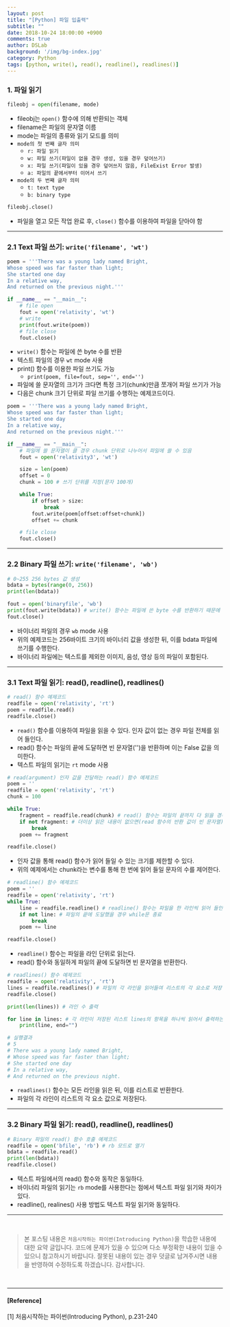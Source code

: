 ```yaml
---
layout: post
title: "[Python] 파일 입출력"
subtitle: ""
date: 2018-10-24 18:00:00 +0900
comments: true
author: DSLab
background: '/img/bg-index.jpg'
category: Python
tags: [python, write(), read(), readline(), readlines()]
---
```


### 1. 파일 읽기  

```python
fileobj = open(filename, mode)
```
  - fileobj는 `open()` 함수에 의해 반환되는 객체
  - filename은 파일의 문자열 이름
  - mode는 파일의 종류와 읽기 모드를 의미
  - `mode의 첫 번째 글자 의미`
    - `r: 파일 읽기`
    - `w: 파일 쓰기(파일이 없을 경우 생성, 있을 경우 덮어쓰기)`
    - `x: 파일 쓰기(파일이 있을 경우 덮어쓰지 않음, FileExist Error 발생)`
    - `a: 파일의 끝에서부터 이어서 쓰기`
  - `mode의 두 번째 글자 의미`
    - `t: text type`
    - `b: binary type`

```python
fileobj.close()
```
  - 파일을 열고 모든 작업 완료 후, `close()` 함수를 이용하여 파일을 닫아야 함

---
### 2.1 Text 파일 쓰기: `write('filename', 'wt')`

```python
poem = '''There was a young lady named Bright,
Whose speed was far faster than light;
She started one day
In a relative way,
And returned on the previous night.'''

if __name__ == "__main__":
    # file open
    fout = open('relativity', 'wt')
    # write
    print(fout.write(poem))
    # file close
    fout.close()
```

  - `write()` 함수는 파일에 쓴 byte 수를 반환
  - 텍스트 파일의 경우 `wt` mode 사용
  - print() 함수를 이용한 파일 쓰기도 가능
    - `print(poem, file=fout, sep='', end='')`
  - 파일에 쓸 문자열의 크기가 크다면 특정 크기(chunk)만큼 쪼개어 파일 쓰기가 가능
  - 다음은 chunk 크기 단위로 파일 쓰기를 수행하는 예제코드이다.

```python
poem = '''There was a young lady named Bright,
Whose speed was far faster than light;
She started one day
In a relative way,
And returned on the previous night.'''

if __name__ == "__main__":
    # 파일에 쓸 문자열이 클 경우 chunk 단위로 나누어서 파일에 쓸 수 있음
    fout = open('relativity3', 'wt')

    size = len(poem)
    offset = 0
    chunk = 100 # 쓰기 단위를 지정(문자 100개)

    while True:
        if offset > size:
            break
        fout.write(poem[offset:offset+chunk])
        offset += chunk

    # file close
    fout.close()
```

---
### 2.2 Binary 파일 쓰기: `write('filename', 'wb')`

```python
# 0~255 256 bytes 값 생성
bdata = bytes(range(0, 256))
print(len(bdata))

fout = open('binaryfile', 'wb')
print(fout.write(bdata)) # write() 함수는 파일에 쓴 byte 수를 반환하기 때문에 bdata의 값을 정상적으로 쓴 경우 256이 출력된다.
fout.close()
```

  - 바이너리 파일의 경우 `wb` mode 사용
  - 위의 예제코드는 256바이트 크기의 바이너리 값을 생성한 뒤, 이를 bdata 파일에 쓰기를 수행한다.
  - 바이너리 파일에는 텍스트를 제외한 이미지, 음성, 영상 등의 파일이 포함된다.

---
### 3.1 Text 파일 읽기: read(), readline(), readlines()

```python
# read() 함수 예제코드
readfile = open('relativity', 'rt')
poem = readfile.read()
readfile.close()

```

  - `read()` 함수를 이용하여 파일을 읽을 수 있다. 인자 값이 없는 경우 파일 전체를 읽어 들인다.
  - read() 함수는 파일의 끝에 도달하면 빈 문자열('')을 반환하며 이는 False 값을 의미한다.
  - 텍스트 파일의 읽기는 `rt` mode 사용

```python
# read(argument) 인자 값을 전달하는 read() 함수 예제코드
poem = ''
readfile = open('relativity', 'rt')
chunk = 100

while True:
    fragment = readfile.read(chunk) # read() 함수는 파일의 끝까지 다 읽을 경우 '' 빈 문자열을 반환
    if not fragment: # 더이상 읽은 내용이 없으면(read 함수의 반환 값이 빈 문자열) break --> 빈 문자열은 False
        break
    poem += fragment

readfile.close()

```

  - 인자 값을 통해 read() 함수가 읽어 들일 수 있는 크기를 제한할 수 있다.
  - 위의 예제에서는 chunk라는 변수를 통해 한 번에 읽어 들일 문자의 수를 제어한다.

```python
# readline() 함수 예제코드
poem = ''
readfile = open('relativity', 'rt')
while True:
    line = readfile.readline() # readline() 함수는 파일을 한 라인씩 읽어 들인다.
    if not line: # 파일의 끝에 도달했을 경우 while문 종료
        break
    poem += line

readfile.close()
```

  - `readline()` 함수는 파일을 라인 단위로 읽는다.
  - read() 함수와 동일하게 파일의 끝에 도달하면 빈 문자열을 반환한다.

```python
# readlines() 함수 예제코드
readfile = open('relativity', 'rt')
lines = readfile.readlines() # 파일의 각 라인을 읽어들여 리스트의 각 요소로 저장
readfile.close()

print(len(lines)) # 라인 수 출력

for line in lines: # 각 라인이 저장된 리스트 lines의 항목을 하나씩 읽어서 출력하는 for문
    print(line, end="")

# 실행결과
# 5
# There was a young lady named Bright,
# Whose speed was far faster than light;
# She started one day
# In a relative way,
# And returned on the previous night.

```

  - `readlines()` 함수는 모든 라인을 읽은 뒤, 이를 리스트로 반환한다.
  - 파일의 각 라인이 리스트의 각 요소 값으로 저장된다.

---

### 3.2 Binary 파일 읽기: read(), readline(), readlines()

```python
# Binary 파일의 read() 함수 호출 예제코드
readfile = open('bfile', 'rb') # rb 모드로 열기
bdata = readfile.read()
print(len(bdata))
readfile.close()

```

  - 텍스트 파일에서의 read() 함수와 동작은 동일하다.
  - 바이너리 파일의 읽기는 `rb` mode를 사용한다는 점에서 텍스트 파일 읽기와 차이가 있다.
  - readline(), realines() 사용 방법도 텍스트 파일 읽기와 동일하다.

---


<br>

>본 포스팅 내용은 `처음시작하는 파이썬(Introducing Python)`을 학습한 내용에 대한 요약 글입니다. 코드에 문제가 있을 수 있으며 다소 부정확한 내용이 있을 수 있으니 참고하시기 바랍니다. 잘못된 내용이 있는 경우 덧글로 남겨주시면 내용을 반영하여 수정하도록 하겠습니다. 감사합니다.

<br>

---

#### [Reference]

[1] 처음시작하는 파이썬(Introducing Python), p.231-240
